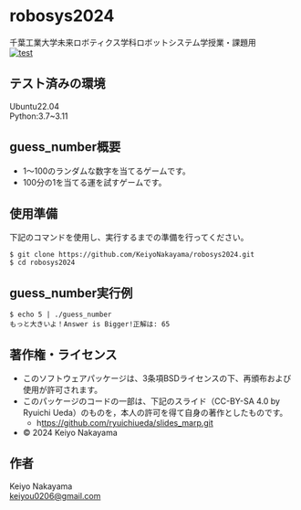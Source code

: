 # robosys2024
千葉工業大学未来ロボティクス学科ロボットシステム学授業・課題用  
[![test](https://github.com/KeiyoNakayama/robosys2024/actions/workflows/test.yml/badge.svg)](https://github.com/KeiyoNakayama/robosys2024/actions/workflows/test.yml)
## テスト済みの環境
Ubuntu22.04  
Python:3.7~3.11
## guess_number概要
- 1～100のランダムな数字を当てるゲームです。  
- 100分の1を当てる運を試すゲームです。
## 使用準備
下記のコマンドを使用し、実行するまでの準備を行ってください。
```shell
$ git clone https://github.com/KeiyoNakayama/robosys2024.git
$ cd robosys2024
```
## guess_number実行例
```shell
$ echo 5 | ./guess_number
もっと大きいよ！Answer is Bigger!正解は: 65
```

## 著作権・ライセンス
- このソフトウェアパッケージは、3条項BSDライセンスの下、再頒布および使用が許可されます。  
- このパッケージのコードの一部は、下記のスライド（CC-BY-SA 4.0 by Ryuichi Ueda）のものを，本人の許可を得て自身の著作としたものです。  
  - h[ttps://github.com/ryuichiueda/slides_marp.git ](https://github.com/ryuichiueda/slides_marp/tree/master/robosys2024) 
- © 2024 Keiyo Nakayama
  
## 作者
Keiyo Nakayama  
keiyou0206@gmail.com
